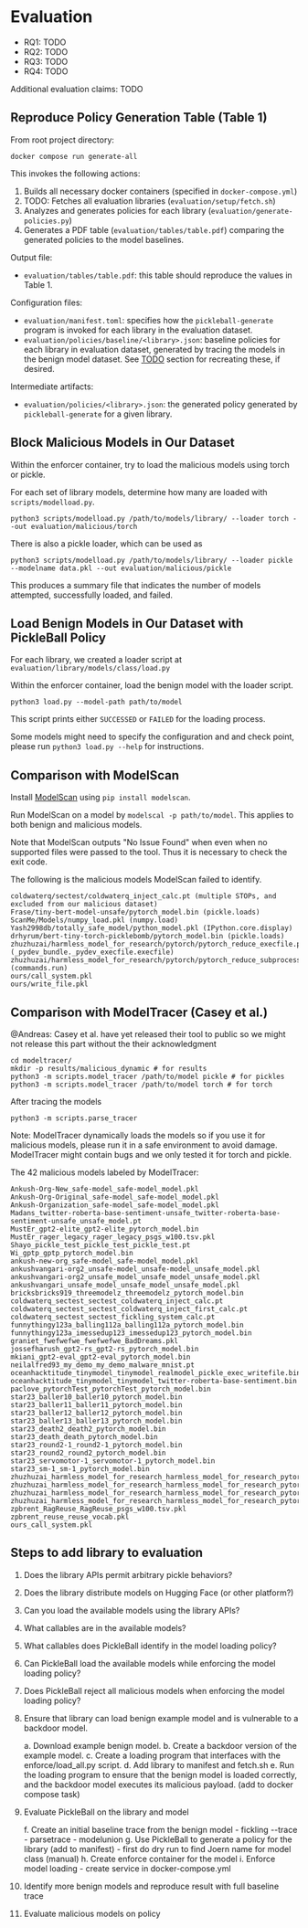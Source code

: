 # Evaluation

* RQ1: TODO
* RQ2: TODO
* RQ3: TODO
* RQ4: TODO

Additional evaluation claims: TODO

## Reproduce Policy Generation Table (Table 1)

From root project directory:

```
docker compose run generate-all
```

This invokes the following actions:
1. Builds all necessary docker containers (specified in `docker-compose.yml`)
2. TODO: Fetches all evaluation libraries (`evaluation/setup/fetch.sh`)
3. Analyzes and generates policies for each library (`evaluation/generate-policies.py`)
4. Generates a PDF table (`evaluation/tables/table.pdf`) comparing the
   generated policies to the model baselines.

Output file:
* `evaluation/tables/table.pdf`: this table should reproduce the values in
  Table 1.

Configuration files:
* `evaluation/manifest.toml`: specifies how the `pickleball-generate` program
  is invoked for each library in the evaluation dataset.
* `evaluation/policies/baseline/<library>.json`: baseline policies for each
  library in evaluation dataset, generated by tracing the models in the benign
  model dataset. See [TODO](#TODO) section for recreating these, if desired.

Intermediate artifacts:
* `evaluation/policies/<library>.json`: the generated policy generated by
  `pickleball-generate` for a given library.

## Block Malicious Models in Our Dataset

Within the enforcer container, try to load the malicious models using torch or pickle.

For each set of library models, determine how many are loaded with
`scripts/modelload.py`.

```
python3 scripts/modelload.py /path/to/models/library/ --loader torch --out evaluation/malicious/torch
```

There is also a pickle loader, which can be used as

```
python3 scripts/modelload.py /path/to/models/library/ --loader pickle --modelname data.pkl --out evaluation/malicious/pickle
```

This produces a summary file that indicates the number of models attempted, successfully loaded, and failed.

## Load Benign Models in Our Dataset with PickleBall Policy

For each library, we created a loader script at `evaluation/library/models/class/load.py`

Within the enforcer container, load the benign model with the loader script.

```
python3 load.py --model-path path/to/model
```
This script prints either `SUCCESSED` or `FAILED` for the loading process.

Some models might need to specify the configuration and and check point, please run `python3 load.py --help` for instructions.


## Comparison with ModelScan

Install [ModelScan](https://github.com/protectai/modelscan/tree/main) using `pip install modelscan`.

Run ModelScan on a model by `modelscal -p path/to/model`. This applies to both benign and malicious models.

Note that ModelScan outputs "No Issue Found" when even when no supported files were passed to the tool. Thus it is necessary to check the exit code.

The following is the malicious models ModelScan failed to identify.
```
coldwaterq/sectest/coldwaterq_inject_calc.pt (multiple STOPs, and excluded from our malicious dataset)
Frase/tiny-bert-model-unsafe/pytorch_model.bin (pickle.loads)
ScanMe/Models/numpy_load.pkl (numpy.load)
Yash2998db/totally_safe_model/python_model.pkl (IPython.core.display)
drhyrum/bert-tiny-torch-picklebomb/pytorch_model.bin (pickle.loads)
zhuzhuzai/harmless_model_for_research/pytorch/pytorch_reduce_execfile.pt (_pydev_bundle._pydev_execfile.execfile)
zhuzhuzai/harmless_model_for_research/pytorch/pytorch_reduce_subprocess_model.pt (commands.run)
ours/call_system.pkl
ours/write_file.pkl
```

## Comparison with ModelTracer (Casey et al.)

@Andreas: Casey et al. have yet released their tool to public so we might not release this part without the their acknowledgment

```
cd modeltracer/
mkdir -p results/malicious_dynamic # for results
python3 -m scripts.model_tracer /path/to/model pickle # for pickles
python3 -m scripts.model_tracer /path/to/model torch # for torch
```

After tracing the models
```
python3 -m scripts.parse_tracer
```

Note: ModelTracer dynamically loads the models so if you use it for malicious models, please run it in a safe environment to avoid damage. ModelTracer might contain bugs and we only tested it for torch and pickle.

The 42 malicious models labeled by ModelTracer:
```
Ankush-Org-New_safe-model_safe-model_model.pkl
Ankush-Org-Original_safe-model_safe-model_model.pkl
Ankush-Organization_safe-model_safe-model_model.pkl
Madans_twitter-roberta-base-sentiment-unsafe_twitter-roberta-base-sentiment-unsafe_unsafe_model.pt
MustEr_gpt2-elite_gpt2-elite_pytorch_model.bin
MustEr_rager_legacy_rager_legacy_psgs_w100.tsv.pkl
Shayo_pickle_test_pickle_test_pickle_test.pt
Wi_gptp_gptp_pytorch_model.bin
ankush-new-org_safe-model_safe-model_model.pkl
ankushvangari-org2_unsafe-model_unsafe-model_unsafe_model.pkl
ankushvangari-org2_unsafe_model_unsafe_model_unsafe_model.pkl
ankushvangari_unsafe_model_unsafe_model_unsafe_model.pkl
bricksbricks919_threemodelz_threemodelz_pytorch_model.bin
coldwaterq_sectest_sectest_coldwaterq_inject_calc.pt
coldwaterq_sectest_sectest_coldwaterq_inject_first_calc.pt
coldwaterq_sectest_sectest_fickling_system_calc.pt
funnythingy123a_balling112a_balling112a_pytorch_model.bin
funnythingy123a_imessedup123_imessedup123_pytorch_model.bin
graniet_fwefwefwe_fwefwefwe_BadDreams.pkl
jossefharush_gpt2-rs_gpt2-rs_pytorch_model.bin
mkiani_gpt2-eval_gpt2-eval_pytorch_model.bin
neilalfred93_my_demo_my_demo_malware_mnist.pt
oceanhacktitude_tinymodel_tinymodel_realmodel_pickle_exec_writefile.bin
oceanhacktitude_tinymodel_tinymodel_twitter-roberta-base-sentiment.bin
paclove_pytorchTest_pytorchTest_pytorch_model.bin
star23_baller10_baller10_pytorch_model.bin
star23_baller11_baller11_pytorch_model.bin
star23_baller12_baller12_pytorch_model.bin
star23_baller13_baller13_pytorch_model.bin
star23_death2_death2_pytorch_model.bin
star23_death_death_pytorch_model.bin
star23_round2-1_round2-1_pytorch_model.bin
star23_round2_round2_pytorch_model.bin
star23_servomotor-1_servomotor-1_pytorch_model.bin
star23_sm-1_sm-1_pytorch_model.bin
zhuzhuzai_harmless_model_for_research_harmless_model_for_research_pytorch_pytorch_reduce_eval.pt
zhuzhuzai_harmless_model_for_research_harmless_model_for_research_pytorch_pytorch_reduce_os_system.pt
zhuzhuzai_harmless_model_for_research_harmless_model_for_research_pytorch_pytorch_reduce_subprocess_model.pt
zhuzhuzai_harmless_model_for_research_harmless_model_for_research_pytorch_pytorch_reduce_test.pt
zpbrent_RagReuse_RagReuse_psgs_w100.tsv.pkl
zpbrent_reuse_reuse_vocab.pkl
ours_call_system.pkl
```

## Steps to add library to evaluation

1. Does the library APIs permit arbitrary pickle behaviors?
2. Does the library distribute models on Hugging Face (or other platform?)
3. Can you load the available models using the library APIs?
4. What callables are in the available models?
5. What callables does PickleBall identify in the model loading policy?
6. Can PickleBall load the available models while enforcing the model loading
   policy?
7. Does PickleBall reject all malicious models when enforcing the model loading
   policy?

1. Ensure that library can load benign example model and is vulnerable to a
   backdoor model.

    a. Download example benign model.
    b. Create a backdoor version of the example model.
    c. Create a loading program that interfaces with the enforce/load_all.py
       script.
    d. Add library to manifest and fetch.sh
    e. Run the loading program to ensure that the benign model is loaded
       correctly, and the backdoor model executes its malicious payload. (add
       to docker compose task)

2. Evaluate PickleBall on the library and model

    f. Create an initial baseline trace from the benign model
        - fickling --trace
        - parsetrace
        - modelunion
    g. Use PickleBall to generate a policy for the library (add to manifest)
        - first do dry run to find Joern name for model class (manual)
    h. Create enforce container for the model
    i. Enforce model loading
        - create service in docker-compose.yml

3. Identify more benign models and reproduce result with full baseline trace

4. Evaluate malicious models on policy
